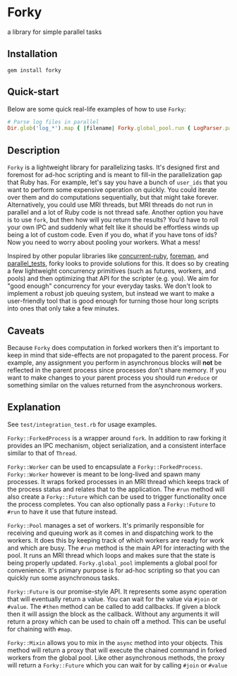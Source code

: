 # Forky

a library for simple parallel tasks

## Installation

```
gem install forky
```

## Quick-start

Below are some quick real-life examples of how to use `Forky`:

```rb
# Parse log files in parallel
Dir.glob('log_*').map { |filename| Forky.global_pool.run { LogParser.parse(filename) }}.map(&:value)
```

## Description

`Forky` is a lightweight library for parallelizing tasks. It's designed first and foremost for ad-hoc scripting and is meant to fill-in the parallelization gap that Ruby has. For example, let's say you have a bunch of `user_ids` that you want to perform some expensive operation on quickly. You could iterate over them and do computations sequentially, but that might take forever. Alternatively, you could use MRI threads, but MRI threads do not run in parallel and a lot of Ruby code is not thread safe. Another option you have is to use `fork`, but then how will you return the results? You'd have to roll your own IPC and suddenly what felt like it should be effortless winds up being a lot of custom code. Even if you do, what if you have tons of ids? Now you need to worry about pooling your workers. What a mess!

Inspired by other popular libraries like [concurrent-ruby](https://github.com/ruby-concurrency/concurrent-ruby), [foreman](https://github.com/ddollar/foreman), and [parallel_tests](https://github.com/grosser/parallel_tests), forky looks to provide solutions for this. It does so by creating a few lightweight concurrency primitives (such as futures, workers, and pools) and then optimizing that API for the scripter (e.g. you). We aim for "good enough" concurrency for your everyday tasks. We don't look to implement a robust job queuing system, but instead we want to make a user-friendly tool that is good enough for turning those hour long scripts into ones that only take a few minutes.

## Caveats

Because `Forky` does computation in forked workers then it's important to keep in mind that side-effects are not propagated to the parent process. For example, any assignment you perform in asynchronous blocks will **not** be reflected in the parent process since processes don't share memory. If you want to make changes to your parent process you should run `#reduce` or something similar on the values returned from the asynchronous workers.

## Explanation

See `test/integration_test.rb` for usage examples.

`Forky::ForkedProcess` is a wrapper around `fork`. In addition to raw forking it provides
an IPC mechanism, object serialization, and a consistent interface similar to that of `Thread`.

`Forky::Worker` can be used to encapsulate a `Forky::ForkedProcess`.
`Forky::Worker` however is meant to be long-lived and spawn many processes.
It wraps forked processes in an MRI thread which keeps track of the process status
and relates that to the application. The `#run` method will also create a `Forky::Future`
which can be used to trigger functionality once the process completes.
You can also optionally pass a `Forky::Future` to `#run` to have it use that future instead.

`Forky::Pool` manages a set of workers. It's primarily responsible for receiving and queuing
work as it comes in and dispatching work to the workers. It does this by keeping track of which
workers are ready for work and which are busy. The `#run` method is the main API for interacting
with the pool. It runs an MRI thread which loops and makes sure
that the state is being properly updated. `Forky.global_pool` implements a global pool for convenience.
It's primary purpose is for ad-hoc scripting so that you can quickly run some asynchronous tasks.

`Forky::Future` is our promise-style API. It represents some async operation that will
eventually return a value. You can wait for the value via `#join` or `#value`.
The `#then` method can be called to add callbacks.
If given a block then it will assign the block as the callback.
Without any arguments it will return a proxy which can be used to chain off a method.
This can be useful for chaining with `#map`.

`Forky::Mixin` allows you to mix in the `async` method into your objects.
This method will return a proxy that will execute the chained command in forked
workers from the global pool.
Like other asynchronous methods, the proxy will return a `Forky::Future` which
you can wait for by calling `#join` or `#value`
